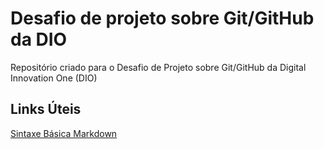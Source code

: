 # Desafio de projeto sobre Git/GitHub da DIO
Repositório criado para o Desafio de Projeto sobre Git/GitHub da Digital Innovation One (DIO)

## Links Úteis
[Sintaxe Básica Markdown](https://www.markdownguide.org/basic-syntax/)
